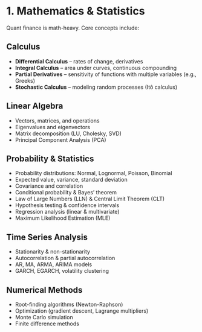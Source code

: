# 1. Mathematics & Statistics

Quant finance is math-heavy. Core concepts include:

## Calculus
- **Differential Calculus** – rates of change, derivatives  
- **Integral Calculus** – area under curves, continuous compounding  
- **Partial Derivatives** – sensitivity of functions with multiple variables (e.g., Greeks)  
- **Stochastic Calculus** – modeling random processes (Itô calculus)  

## Linear Algebra
- Vectors, matrices, and operations  
- Eigenvalues and eigenvectors  
- Matrix decomposition (LU, Cholesky, SVD)  
- Principal Component Analysis (PCA)  

## Probability & Statistics
- Probability distributions: Normal, Lognormal, Poisson, Binomial  
- Expected value, variance, standard deviation  
- Covariance and correlation  
- Conditional probability & Bayes’ theorem  
- Law of Large Numbers (LLN) & Central Limit Theorem (CLT)  
- Hypothesis testing & confidence intervals  
- Regression analysis (linear & multivariate)  
- Maximum Likelihood Estimation (MLE)  

## Time Series Analysis
- Stationarity & non-stationarity  
- Autocorrelation & partial autocorrelation  
- AR, MA, ARMA, ARIMA models  
- GARCH, EGARCH, volatility clustering  

## Numerical Methods
- Root-finding algorithms (Newton-Raphson)  
- Optimization (gradient descent, Lagrange multipliers)  
- Monte Carlo simulation  
- Finite difference methods  
